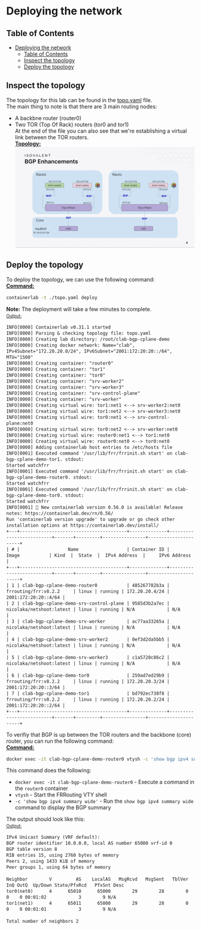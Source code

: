 # Deploying the network
## Table of Contents
- [Deploying the network](#deploying-the-network)
  - [Table of Contents](#table-of-contents)
  - [Inspect the topology](#inspect-the-topology)
  - [Deploy the topology](#deploy-the-topology)

## Inspect the topology
The topology for this lab can be found in the [topo.yaml](./topo.yaml) file.  
The main thing to note is that there are 3 main routing nodes:  
- A backbne router (router0)
- Two TOR (Top Of Rack) routers (tor0 and tor1)  
At the end of the file you can also see that we're establishing a virtual link between the TOR routers.  
<u><b>Topology:</b></u>  
![Topology](./bgp_topo.jpg)

## Deploy the topology
To deploy the topology, we can use the following command:  
<u><b>Command:</b></u>  
```bash
containerlab -t ./topo.yaml deploy
```
**Note:** The deployment will take a few minutes to complete.  
<u><small>Output:</small></u>  
```
INFO[0000] Containerlab v0.31.1 started                 
INFO[0000] Parsing & checking topology file: topo.yaml  
INFO[0000] Creating lab directory: /root/clab-bgp-cplane-demo 
INFO[0000] Creating docker network: Name="clab", IPv4Subnet="172.20.20.0/24", IPv6Subnet="2001:172:20:20::/64", MTU="1500" 
INFO[0000] Creating container: "router0"                
INFO[0000] Creating container: "tor1"                   
INFO[0000] Creating container: "tor0"                   
INFO[0000] Creating container: "srv-worker2"            
INFO[0000] Creating container: "srv-worker3"            
INFO[0000] Creating container: "srv-control-plane"      
INFO[0000] Creating container: "srv-worker"             
INFO[0000] Creating virtual wire: tor1:net1 <--> srv-worker2:net0 
INFO[0000] Creating virtual wire: tor1:net2 <--> srv-worker3:net0 
INFO[0000] Creating virtual wire: tor0:net1 <--> srv-control-plane:net0 
INFO[0000] Creating virtual wire: tor0:net2 <--> srv-worker:net0 
INFO[0000] Creating virtual wire: router0:net1 <--> tor1:net0 
INFO[0000] Creating virtual wire: router0:net0 <--> tor0:net0 
INFO[0000] Adding containerlab host entries to /etc/hosts file 
INFO[0001] Executed command '/usr/lib/frr/frrinit.sh start' on clab-bgp-cplane-demo-tor1. stdout:
Started watchfrr 
INFO[0001] Executed command '/usr/lib/frr/frrinit.sh start' on clab-bgp-cplane-demo-router0. stdout:
Started watchfrr 
INFO[0001] Executed command '/usr/lib/frr/frrinit.sh start' on clab-bgp-cplane-demo-tor0. stdout:
Started watchfrr 
INFO[0001] 🎉 New containerlab version 0.56.0 is available! Release notes: https://containerlab.dev/rn/0.56/
Run 'containerlab version upgrade' to upgrade or go check other installation options at https://containerlab.dev/install/ 
+---+----------------------------------------+--------------+--------------------------+-------+---------+----------------+----------------------+
| # |                  Name                  | Container ID |          Image           | Kind  |  State  |  IPv4 Address  |     IPv6 Address     |
+---+----------------------------------------+--------------+--------------------------+-------+---------+----------------+----------------------+
| 1 | clab-bgp-cplane-demo-router0           | 485267782b3a | frrouting/frr:v8.2.2     | linux | running | 172.20.20.4/24 | 2001:172:20:20::4/64 |
| 2 | clab-bgp-cplane-demo-srv-control-plane | 9585d3b2a7ec | nicolaka/netshoot:latest | linux | running | N/A            | N/A                  |
| 3 | clab-bgp-cplane-demo-srv-worker        | ac77aa33265a | nicolaka/netshoot:latest | linux | running | N/A            | N/A                  |
| 4 | clab-bgp-cplane-demo-srv-worker2       | 0ef3d2da5bb5 | nicolaka/netshoot:latest | linux | running | N/A            | N/A                  |
| 5 | clab-bgp-cplane-demo-srv-worker3       | c1a5720c86c2 | nicolaka/netshoot:latest | linux | running | N/A            | N/A                  |
| 6 | clab-bgp-cplane-demo-tor0              | 259ad7ed29b9 | frrouting/frr:v8.2.2     | linux | running | 172.20.20.3/24 | 2001:172:20:20::3/64 |
| 7 | clab-bgp-cplane-demo-tor1              | bd792ec738f8 | frrouting/frr:v8.2.2     | linux | running | 172.20.20.2/24 | 2001:172:20:20::2/64 |
+---+----------------------------------------+--------------+--------------------------+-------+---------+----------------+----------------------+
```
To verifiy that BGP is up between the TOR routers and the backbone (core) router, you can run the following command:  
<u><b>Command:</b></u>  
```bash
docker exec -it clab-bgp-cplane-demo-router0 vtysh -c 'show bgp ipv4 summary wide'
```
This command does the following:  
- `docker exec -it clab-bgp-cplane-demo-router0` - Execute a command in the `router0` container
- `vtysh` - Start the FRRouting VTY shell
- `-c 'show bgp ipv4 summary wide'` - Run the `show bgp ipv4 summary wide` command to display the BGP summary

The output should look like this:  
<u><small>Output:</small></u>  
```
IPv4 Unicast Summary (VRF default):
BGP router identifier 10.0.0.0, local AS number 65000 vrf-id 0
BGP table version 8
RIB entries 15, using 2760 bytes of memory
Peers 2, using 1433 KiB of memory
Peer groups 1, using 64 bytes of memory

Neighbor        V         AS    LocalAS   MsgRcvd   MsgSent   TblVer  InQ OutQ  Up/Down State/PfxRcd   PfxSnt Desc
tor0(net0)      4      65010      65000        29        28        0    0    0 00:01:02            3        9 N/A
tor1(net1)      4      65011      65000        29        28        0    0    0 00:01:01            3        9 N/A

Total number of neighbors 2
```
